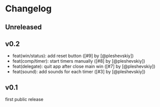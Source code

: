 # Changelog

## Unreleased

## v0.2

- feat(win/status): add reset button ([#9] by [@pleshevskiy])
- feat(comp/timer): start timers manually ([#8] by [@pleshevskiy])
- feat(delegate): quit app after close main win ([#7] by [@pleshevskiy])
- feat(sound): add sounds for each timer ([#3] by [@pleshevskiy])

## v0.1

first public release
